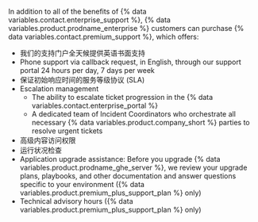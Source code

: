 In addition to all of the benefits of {% data variables.contact.enterprise_support %}, {% data variables.product.prodname_enterprise %} customers can purchase {% data variables.contact.premium_support %}, which offers:
  - 我们的支持门户全天候提供英语书面支持
  - Phone support via callback request, in English, through our support portal 24 hours per day, 7 days per week
  - 保证初始响应时间的服务等级协议 (SLA)
  - Escalation management
    - The ability to escalate ticket progression in the {% data variables.contact.enterprise_portal %}
    - A dedicated team of Incident Coordinators who orchestrate all necessary {% data variables.product.company_short %} parties to resolve urgent tickets
  - 高级内容访问权限
  - 运行状况检查
  - Application upgrade assistance: Before you upgrade {% data variables.product.prodname_ghe_server %}, we review your upgrade plans, playbooks, and other documentation and answer questions specific to your environment ({% data variables.product.premium_plus_support_plan %} only)
  - Technical advisory hours ({% data variables.product.premium_plus_support_plan %} only)
